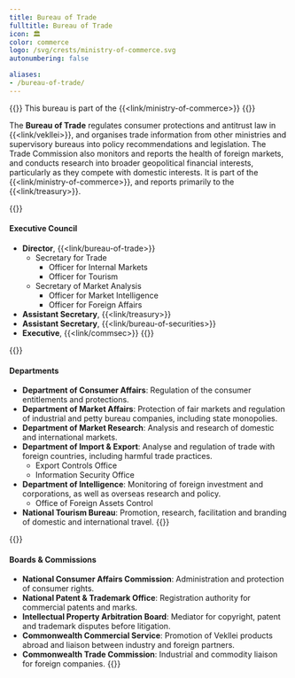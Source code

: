 ```yaml
---
title: Bureau of Trade
fulltitle: Bureau of Trade
icon: 🏛️
color: commerce
logo: /svg/crests/ministry-of-commerce.svg
autonumbering: false

aliases:
- /bureau-of-trade/
---
```

{{<note series>}}
 This bureau is part of the {{<link/ministry-of-commerce>}}
{{</note>}}

The <span class="fi fi-min-commerce fis"></span> **Bureau of Trade** regulates consumer protections and antitrust law in {{<link/vekllei>}}, and organises trade information from other ministries and supervisory bureaus into policy recommendations and legislation. The Trade Commission also monitors and reports the health of foreign markets, and conducts research into broader geopolitical financial interests, particularly as they compete with domestic interests. It is part of the {{<link/ministry-of-commerce>}}, and reports primarily to the {{<link/treasury>}}.

{{<note panel>}}
#### Executive Council

* **Director**, {{<link/bureau-of-trade>}}
	* Secretary for Trade
		* Officer for Internal Markets
		* Officer for Tourism
	* Secretary of Market Analysis
		* Officer for Market Intelligence
		* Officer for Foreign Affairs
* **Assistant Secretary**, {{<link/treasury>}}
* **Assistant Secretary**, {{<link/bureau-of-securities>}}
* **Executive**, {{<link/commsec>}}
{{</note>}}

{{<note panel>}}
#### Departments

* **Department of Consumer Affairs**: Regulation of the consumer entitlements and protections.
* **Department of Market Affairs**: Protection of fair markets and regulation of industrial and petty bureau companies, including state monopolies.
* **Department of Market Research**: Analysis and research of domestic and international markets.
* **Department of Import & Export**: Analyse and regulation of trade with foreign countries, including harmful trade practices.
	* Export Controls Office
	* Information Security Office
* **Department of Intelligence**: Monitoring of foreign investment and corporations, as well as overseas research and policy.
	* Office of Foreign Assets Control
* **National Tourism Bureau**: Promotion, research, facilitation and branding of domestic and international travel.
{{</note>}}

{{<note panel>}}
#### Boards & Commissions

* **National Consumer Affairs Commission**: Administration and protection of consumer rights.
* **National Patent & Trademark Office**: Registration authority for commercial patents and marks.
* **Intellectual Property Arbitration Board**: Mediator for copyright, patent and trademark disputes before litigation.
* **Commonwealth Commercial Service**: Promotion of Vekllei products abroad and liaison between industry and foreign partners.
* **Commonwealth Trade Commission**: Industrial and commodity liaison for foreign companies.
{{</note>}}
